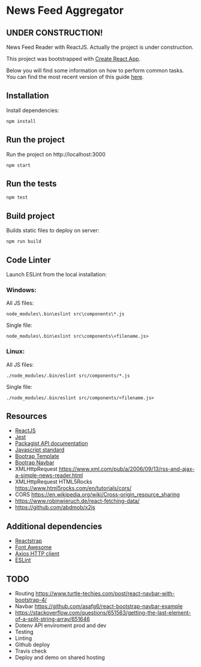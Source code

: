 # News Feed Aggregator

## UNDER CONSTRUCTION!

News Feed Reader with ReactJS. Actually the project is under construction.

This project was bootstrapped with [Create React App](https://github.com/facebookincubator/create-react-app).

Below you will find some information on how to perform common tasks.<br>
You can find the most recent version of this guide [here](https://github.com/facebookincubator/create-react-app/blob/master/packages/react-scripts/template/README.md).

## Installation

Install dependencies:

	npm install

## Run the project

Run the project on http://localhost:3000

	npm start

## Run the tests

	npm test

## Build project

Builds static files to deploy on server:

	npm run build

## Code Linter

Launch ESLint from the local installation:

### Windows:

All JS files:

	node_modules\.bin\eslint src\components\*.js

Single file:

	node_modules\.bin\eslint src\components\<filename.js>

### Linux:

All JS files:

	./node_modules/.bin/eslint src/components/*.js

Single file:

	./node_modules/.bin/eslint src/components/<filename.js>

## Resources

- [ReactJS](https://reactjs.org/)
- [Jest](https://jestjs.io/)
- [Packagist API documentation](https://packagist.org/apidoc)
- [Javascript standard](https://standardjs.com/)
- [Bootrap Template](http://getbootstrap.com/docs/4.1/examples/blog/)
- [Bootrap Navbar](http://getbootstrap.com/docs/4.1/examples/navbars/)
- XMLHttpRequest https://www.xml.com/pub/a/2006/09/13/rss-and-ajax-a-simple-news-reader.html
- XMLHttpRequest HTML5Rocks https://www.html5rocks.com/en/tutorials/cors/
- CORS https://en.wikipedia.org/wiki/Cross-origin_resource_sharing
- https://www.robinwieruch.de/react-fetching-data/
- https://github.com/abdmob/x2js

## Additional dependencies

- [Reactstrap](https://reactstrap.github.io/)
- [Font Awesome](https://fontawesome.com/)
- [Axios HTTP client](https://github.com/axios/axios)
- [ESLint](https://eslint.org/)

## TODO

- Routing https://www.turtle-techies.com/post/react-navbar-with-bootstrap-4/
- Navbar https://github.com/asafg6/react-bootstrap-navbar-example
- https://stackoverflow.com/questions/651563/getting-the-last-element-of-a-split-string-array/651646
- Dotenv API enviroment prod and dev
- Testing
- Linting
- Github deploy
- Travis check
- Deploy and demo on shared hosting
